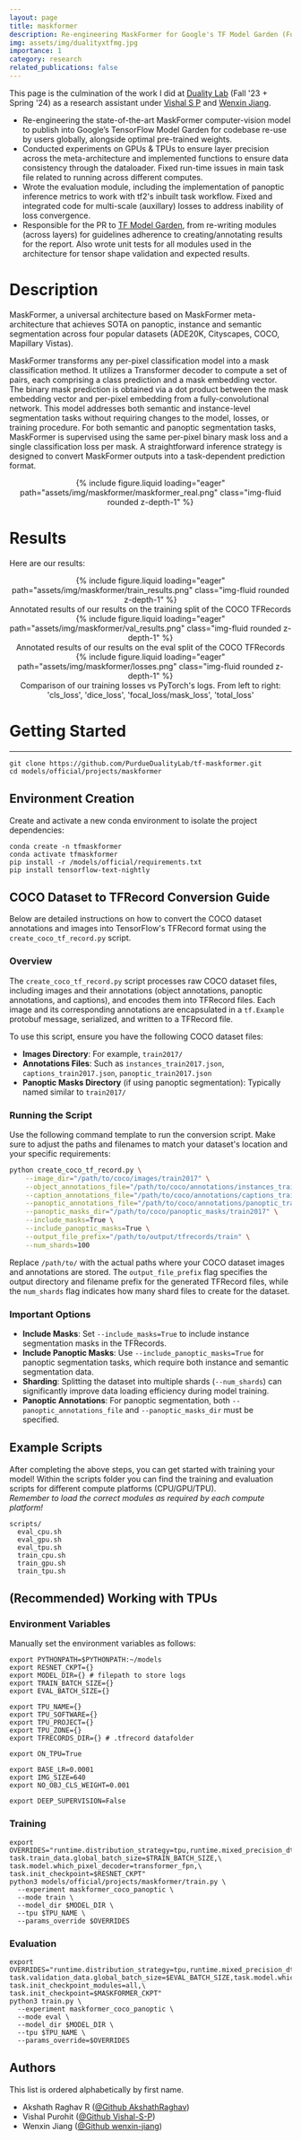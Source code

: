 ```yaml
---
layout: page
title: maskformer
description: Re-engineering MaskFormer for Google's TF Model Garden (Funded) 🚀
img: assets/img/dualityxtfmg.jpg
importance: 1
category: research
related_publications: false 
---
```


This page is the culmination of the work I did at [Duality Lab](https://github.com/PurdueDualityLab/tf-maskformer) (Fall '23 + Spring '24) as a research assistant under [Vishal S P](https://www.linkedin.com/in/vishalsp/) and [Wenxin Jiang](https://wenxin-jiang.github.io/cv/).

* Re-engineering the state-of-the-art MaskFormer computer-vision model to publish into Google’s TensorFlow Model Garden for codebase re-use by users globally, alongside optimal pre-trained weights.
* Conducted experiments on GPUs & TPUs to ensure layer precision across the meta-architecture and implemented functions to ensure data consistency through the dataloader. Fixed run-time issues in main task file related to running across different computes. 
* Wrote the evaluation module, including the implementation of panoptic inference metrics to work with tf2's inbuilt task workflow. Fixed and integrated code for multi-scale (auxillary) losses to address inability of loss convergence. 
* Responsible for the PR to [TF Model Garden](https://github.com/tensorflow/models), from re-writing modules (across layers) for guidelines adherence to creating/annotating results for the report. Also wrote unit tests for all modules used in the architecture for tensor shape validation and expected results. 

# Description

MaskFormer, a universal architecture based on MaskFormer meta-architecture that achieves SOTA on panoptic, instance and semantic segmentation across four popular datasets (ADE20K, Cityscapes, COCO, Mapillary Vistas).

MaskFormer transforms any per-pixel classification model into a mask classification method. It utilizes a Transformer decoder to compute a set of pairs, each comprising a class prediction and a mask embedding vector. The binary mask prediction is obtained via a dot product between the mask embedding vector and per-pixel embedding from a fully-convolutional network. This model addresses both semantic and instance-level segmentation tasks without requiring changes to the model, losses, or training procedure. For both semantic and panoptic segmentation tasks, MaskFormer is supervised using the same per-pixel binary mask loss and a single classification loss per mask. A straightforward inference strategy is designed to convert MaskFormer outputs into a task-dependent prediction format.

<p align="center">
{% include figure.liquid loading="eager" path="assets/img/maskformer/maskformer_real.png" class="img-fluid rounded z-depth-1" %}
</p>



# Results 

Here are our results: 

<div align="center">
{% include figure.liquid loading="eager" path="assets/img/maskformer/train_results.png" class="img-fluid rounded z-depth-1" %}
<div class="caption">
    Annotated results of our results on the training split of the COCO TFRecords
</div>
{% include figure.liquid loading="eager" path="assets/img/maskformer/val_results.png" class="img-fluid rounded z-depth-1" %}
<div class="caption">
    Annotated results of our results on the eval split of the COCO TFRecords
</div>
{% include figure.liquid loading="eager" path="assets/img/maskformer/losses.png" class="img-fluid rounded z-depth-1" %}
<div class="caption">
  Comparison of our training losses vs PyTorch's logs. From left to right: 'cls_loss', 'dice_loss', 'focal_loss/mask_loss', 'total_loss'
</div>
</div>

# Getting Started
---

```
git clone https://github.com/PurdueDualityLab/tf-maskformer.git
cd models/official/projects/maskformer
```

## Environment Creation
Create and activate a new conda environment to isolate the project dependencies:
```
conda create -n tfmaskformer
conda activate tfmaskformer
pip install -r /models/official/requirements.txt
pip install tensorflow-text-nightly
```

## COCO Dataset to TFRecord Conversion Guide

Below are detailed instructions on how to convert the COCO dataset annotations and images into TensorFlow's TFRecord format using the `create_coco_tf_record.py` script. 

### Overview

The `create_coco_tf_record.py` script processes raw COCO dataset files, including images and their annotations (object annotations, panoptic annotations, and captions), and encodes them into TFRecord files. Each image and its corresponding annotations are encapsulated in a `tf.Example` protobuf message, serialized, and written to a TFRecord file.

To use this script, ensure you have the following COCO dataset files:
- **Images Directory**: For example, `train2017/`
- **Annotations Files**: Such as `instances_train2017.json`, `captions_train2017.json`, `panoptic_train2017.json`
- **Panoptic Masks Directory** (if using panoptic segmentation): Typically named similar to `train2017/`

### Running the Script

Use the following command template to run the conversion script. Make sure to adjust the paths and filenames to match your dataset's location and your specific requirements:

```bash
python create_coco_tf_record.py \
    --image_dir="/path/to/coco/images/train2017" \
    --object_annotations_file="/path/to/coco/annotations/instances_train2017.json" \
    --caption_annotations_file="/path/to/coco/annotations/captions_train2017.json" \
    --panoptic_annotations_file="/path/to/coco/annotations/panoptic_train2017.json" \
    --panoptic_masks_dir="/path/to/coco/panoptic_masks/train2017" \
    --include_masks=True \
    --include_panoptic_masks=True \
    --output_file_prefix="/path/to/output/tfrecords/train" \
    --num_shards=100
```

Replace `/path/to/` with the actual paths where your COCO dataset images and annotations are stored. The `output_file_prefix` flag specifies the output directory and filename prefix for the generated TFRecord files, while the `num_shards` flag indicates how many shard files to create for the dataset.

### Important Options

- **Include Masks**: Set `--include_masks=True` to include instance segmentation masks in the TFRecords. 
- **Include Panoptic Masks**: Use `--include_panoptic_masks=True` for panoptic segmentation tasks, which require both instance and semantic segmentation data.
- **Sharding**: Splitting the dataset into multiple shards (`--num_shards`) can significantly improve data loading efficiency during model training.
- **Panoptic Annotations**: For panoptic segmentation, both `--panoptic_annotations_file` and `--panoptic_masks_dir` must be specified.


## Example Scripts 
After completing the above steps, you can get started with training your model! Within the scripts folder you can find the training and evaluation scripts for different compute platforms (CPU/GPU/TPU).  
*Remember to load the correct modules as required by each compute platform!*

```
scripts/
  eval_cpu.sh
  eval_gpu.sh
  eval_tpu.sh
  train_cpu.sh
  train_gpu.sh
  train_tpu.sh
```

## (Recommended) Working with TPUs

### Environment Variables 
Manually set the environment variables as follows:
```
export PYTHONPATH=$PYTHONPATH:~/models
export RESNET_CKPT={}
export MODEL_DIR={} # filepath to store logs
export TRAIN_BATCH_SIZE={}
export EVAL_BATCH_SIZE={}

export TPU_NAME={}
export TPU_SOFTWARE={}
export TPU_PROJECT={}
export TPU_ZONE={}
export TFRECORDS_DIR={} # .tfrecord datafolder

export ON_TPU=True 

export BASE_LR=0.0001
export IMG_SIZE=640
export NO_OBJ_CLS_WEIGHT=0.001

export DEEP_SUPERVISION=False 
```

### Training 
```
export OVERRIDES="runtime.distribution_strategy=tpu,runtime.mixed_precision_dtype=float32,\
task.train_data.global_batch_size=$TRAIN_BATCH_SIZE,\
task.model.which_pixel_decoder=transformer_fpn,\
task.init_checkpoint=$RESNET_CKPT"
python3 models/official/projects/maskformer/train.py \
  --experiment maskformer_coco_panoptic \
  --mode train \
  --model_dir $MODEL_DIR \
  --tpu $TPU_NAME \
  --params_override $OVERRIDES
```

### Evaluation 
```
export OVERRIDES="runtime.distribution_strategy=tpu,runtime.mixed_precision_dtype=float32,\
task.validation_data.global_batch_size=$EVAL_BATCH_SIZE,task.model.which_pixel_decoder=transformer_fpn,\
task.init_checkpoint_modules=all,\
task.init_checkpoint=$MASKFORMER_CKPT"
python3 train.py \
  --experiment maskformer_coco_panoptic \
  --mode eval \
  --model_dir $MODEL_DIR \
  --tpu $TPU_NAME \
  --params_override=$OVERRIDES
```


## Authors

This list is ordered alphabetically by first name. 

- Akshath Raghav R ([@Github AkshathRaghav](https://github.com/AkshathRaghav))
- Vishal Purohit ([@Github Vishal-S-P](https://github.com/Vishal-S-P))
- Wenxin Jiang ([@Github wenxin-jiang](https://github.com/wenxin-jiang))

